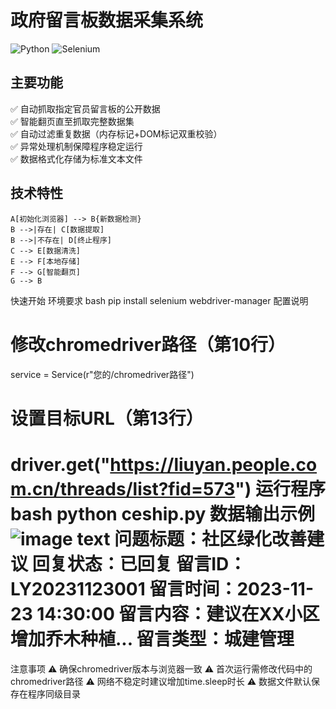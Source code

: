 # 政府留言板数据采集系统

![Python](https://img.shields.io/badge/Python-3.12%2B-blue)
![Selenium](https://img.shields.io/badge/Selenium-4.0%2B-orange)

## 主要功能
✅ 自动抓取指定官员留言板的公开数据  
✅ 智能翻页直至抓取完整数据集  
✅ 自动过滤重复数据（内存标记+DOM标记双重校验）  
✅ 异常处理机制保障程序稳定运行  
✅ 数据格式化存储为标准文本文件

## 技术特性
    A[初始化浏览器] --> B{新数据检测}
    B -->|存在| C[数据提取]
    B -->|不存在| D[终止程序]
    C --> E[数据清洗]
    E --> F[本地存储]
    F --> G[智能翻页]
    G --> B
快速开始
环境要求
bash
pip install selenium webdriver-manager
配置说明
# 修改chromedriver路径（第10行）
service = Service(r"您的/chromedriver路径")
# 设置目标URL（第13行）
driver.get("https://liuyan.people.com.cn/threads/list?fid=573")
运行程序
bash
python ceship.py
数据输出示例
![image](https://github.com/user-attachments/assets/51dc3bd1-f8f7-4576-99ad-c835b07c3883)
text
问题标题：社区绿化改善建议
回复状态：已回复
留言ID：LY20231123001
留言时间：2023-11-23 14:30:00
留言内容：建议在XX小区增加乔木种植...
留言类型：城建管理
==============================
注意事项
⚠️ 确保chromedriver版本与浏览器一致
⚠️ 首次运行需修改代码中的chromedriver路径
⚠️ 网络不稳定时建议增加time.sleep时长
⚠️ 数据文件默认保存在程序同级目录
